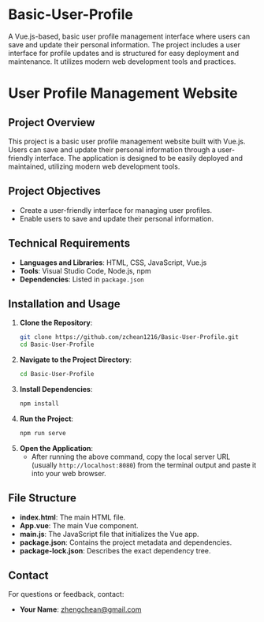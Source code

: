 # Basic-User-Profile
A Vue.js-based, basic user profile management interface where users can save and update their personal information. The project includes a user interface for profile updates and is structured for easy deployment and maintenance. It utilizes modern web development tools and practices.

# User Profile Management Website

## Project Overview
This project is a basic user profile management website built with Vue.js. Users can save and update their personal information through a user-friendly interface. The application is designed to be easily deployed and maintained, utilizing modern web development tools.

## Project Objectives
- Create a user-friendly interface for managing user profiles.
- Enable users to save and update their personal information.

## Technical Requirements
- **Languages and Libraries**: HTML, CSS, JavaScript, Vue.js
- **Tools**: Visual Studio Code, Node.js, npm
- **Dependencies**: Listed in `package.json`

## Installation and Usage

1. **Clone the Repository**:
    ```sh
    git clone https://github.com/zchean1216/Basic-User-Profile.git
    cd Basic-User-Profile
    ```
2. **Navigate to the Project Directory**:
    ```sh
    cd Basic-User-Profile
    ```
3. **Install Dependencies**:
    ```sh
    npm install
    ```
4. **Run the Project**:
    ```sh
    npm run serve
    ```
5. **Open the Application**:
    - After running the above command, copy the local server URL (usually `http://localhost:8080`) from the terminal output and paste it into your web browser.

## File Structure
- **index.html**: The main HTML file.
- **App.vue**: The main Vue component.
- **main.js**: The JavaScript file that initializes the Vue app.
- **package.json**: Contains the project metadata and dependencies.
- **package-lock.json**: Describes the exact dependency tree.

## Contact
For questions or feedback, contact:
- **Your Name**: zhengchean@gmail.com

